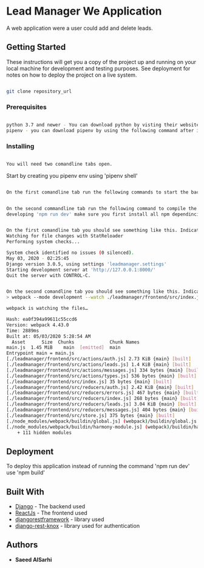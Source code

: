 # Lead Manager We Application

A web application were a user could add and delete leads.

## Getting Started

These instructions will get you a copy of the project up and running on your local machine for development and testing purposes. See deployment for notes on how to deploy the project on a live system.

``` bash

git clone repository_url

```

### Prerequisites

``` bash

python 3.7 and newer - You can download python by visting their website 'https://www.python.org/'
pipenv - you can download pipenv by using the following command after installing python 'pip3 install pipenv'

```

### Installing

``` bash

You will need two comandline tabs open.

```

Start by creating you pipenv env using 'pipenv shell'

``` bash

On the first comandline tab run the following commands to start the backend 'cd leadmanager' and then './manage.py runserver'

```

``` bash

On the second commandline tab run the following command to compile the frontend file and watch for changes when
developing 'npm run dev' make sure you first install all npm dependincies using 'npm install'

```

``` bash

On the first comandline tab you should see something like this. Indicating that the backend is listening for requests:
Watching for file changes with StatReloader
Performing system checks...

System check identified no issues (0 silenced).
May 03, 2020 - 02:25:45
Django version 3.0.5, using settings 'leadmanager.settings'
Starting development server at 'http://127.0.0.1:8000/'
Quit the server with CONTROL-C.

```

``` bash

On the second comandline tab you should see something like this. Indicating that the react frontend is listening for changes in the code to recompile:
> webpack --mode development --watch ./leadmanager/frontend/src/index.js --output ./leadmanager/frontend/static/frontend/main.js

webpack is watching the files…

Hash: ea0f394a99611c55ccd6
Version: webpack 4.43.0
Time: 2889ms
Built at: 05/03/2020 5:28:54 AM
  Asset      Size  Chunks             Chunk Names
main.js  1.45 MiB    main  [emitted]  main
Entrypoint main = main.js
[./leadmanager/frontend/src/actions/auth.js] 2.73 KiB {main} [built]
[./leadmanager/frontend/src/actions/leads.js] 1.4 KiB {main} [built]
[./leadmanager/frontend/src/actions/messages.js] 334 bytes {main} [built]
[./leadmanager/frontend/src/actions/types.js] 536 bytes {main} [built]
[./leadmanager/frontend/src/index.js] 35 bytes {main} [built]
[./leadmanager/frontend/src/reducers/auth.js] 2.42 KiB {main} [built]
[./leadmanager/frontend/src/reducers/errors.js] 467 bytes {main} [built]
[./leadmanager/frontend/src/reducers/index.js] 268 bytes {main} [built]
[./leadmanager/frontend/src/reducers/leads.js] 3.04 KiB {main} [built]
[./leadmanager/frontend/src/reducers/messages.js] 404 bytes {main} [built]
[./leadmanager/frontend/src/store.js] 375 bytes {main} [built]
[./node_modules/webpack/buildin/global.js] (webpack)/buildin/global.js 472 bytes {main} [built]
[./node_modules/webpack/buildin/harmony-module.js] (webpack)/buildin/harmony-module.js 573 bytes {main} [built]
    + 111 hidden modules

```

## Deployment

To deploy this application instead of running the command 'npm run dev' use 'npm build'

## Built With

* [Django](https://www.djangoproject.com/) - The backend used
* [ReactJs](https://reactjs.org/) - The frontend used
* [djangorestframework](https://www.django-rest-framework.org/) - library used
* [django-rest-knox](https://pypi.org/project/django-rest-knox/) - library used for authentication

## Authors

* **Saeed AlSarhi**
